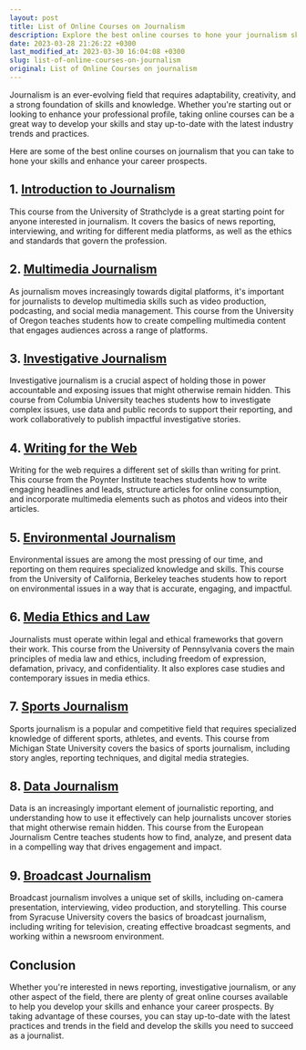 ```yaml
---
layout: post
title: List of Online Courses on Journalism
description: Explore the best online courses to hone your journalism skills and enhance your career prospects. From writing and reporting to ethics and multimedia, these courses cover everything a budding journalist needs to know.
date: 2023-03-28 21:26:22 +0300
last_modified_at: 2023-03-30 16:04:08 +0300
slug: list-of-online-courses-on-journalism
original: List of Online Courses on journalism
---
```


Journalism is an ever-evolving field that requires adaptability, creativity, and a strong foundation of skills and knowledge. Whether you're starting out or looking to enhance your professional profile, taking online courses can be a great way to develop your skills and stay up-to-date with the latest industry trends and practices.

Here are some of the best online courses on journalism that you can take to hone your skills and enhance your career prospects.

## 1. [Introduction to Journalism](/writing-and-communication/introduction-to-journalism-course-from-the-university-of-strathclyde.html)

This course from the University of Strathclyde is a great starting point for anyone interested in journalism. It covers the basics of news reporting, interviewing, and writing for different media platforms, as well as the ethics and standards that govern the profession.

## 2. [Multimedia Journalism](/writing-and-communication/explore-multimedia-journalism-course-from-the-university-of-oregon.html)

As journalism moves increasingly towards digital platforms, it's important for journalists to develop multimedia skills such as video production, podcasting, and social media management. This course from the University of Oregon teaches students how to create compelling multimedia content that engages audiences across a range of platforms.

## 3. [Investigative Journalism](/writing-and-communication/investigative-journalism-course-from-columbia-university.html)

Investigative journalism is a crucial aspect of holding those in power accountable and exposing issues that might otherwise remain hidden. This course from Columbia University teaches students how to investigate complex issues, use data and public records to support their reporting, and work collaboratively to publish impactful investigative stories.

## 4. [Writing for the Web](/writing-and-communication/enhance-your-writing-skills-with-the-writing-for-the-web-course-from-the-poynter-institute.html)

Writing for the web requires a different set of skills than writing for print. This course from the Poynter Institute teaches students how to write engaging headlines and leads, structure articles for online consumption, and incorporate multimedia elements such as photos and videos into their articles.

## 5. [Environmental Journalism](/writing-and-communication/environmental-journalism-course-from-the-university-of-california-berkeley.html)

Environmental issues are among the most pressing of our time, and reporting on them requires specialized knowledge and skills. This course from the University of California, Berkeley teaches students how to report on environmental issues in a way that is accurate, engaging, and impactful.

## 6. [Media Ethics and Law](/writing-and-communication/media-ethics-and-law-course-from-the-university-of-pennsylvania.html)

Journalists must operate within legal and ethical frameworks that govern their work. This course from the University of Pennsylvania covers the main principles of media law and ethics, including freedom of expression, defamation, privacy, and confidentiality. It also explores case studies and contemporary issues in media ethics.

## 7. [Sports Journalism](/writing-and-communication/sports-journalism-course-from-michigan-state-university.html)

Sports journalism is a popular and competitive field that requires specialized knowledge of different sports, athletes, and events. This course from Michigan State University covers the basics of sports journalism, including story angles, reporting techniques, and digital media strategies.

## 8. [Data Journalism](/writing-and-communication/data-journalism-course-from-the-european-journalism-centre.html)

Data is an increasingly important element of journalistic reporting, and understanding how to use it effectively can help journalists uncover stories that might otherwise remain hidden. This course from the European Journalism Centre teaches students how to find, analyze, and present data in a compelling way that drives engagement and impact.

## 9. [Broadcast Journalism](/writing-and-communication/become-a-professional-with-syracuse-university-s-broadcast-journalism-course.html)

Broadcast journalism involves a unique set of skills, including on-camera presentation, interviewing, video production, and storytelling. This course from Syracuse University covers the basics of broadcast journalism, including writing for television, creating effective broadcast segments, and working within a newsroom environment.

## Conclusion

Whether you're interested in news reporting, investigative journalism, or any other aspect of the field, there are plenty of great online courses available to help you develop your skills and enhance your career prospects. By taking advantage of these courses, you can stay up-to-date with the latest practices and trends in the field and develop the skills you need to succeed as a journalist.
